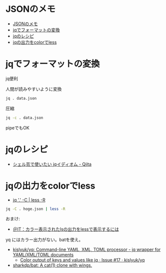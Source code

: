 # JSONのメモ

- [JSONのメモ](#jsonのメモ)
- [jqでフォーマットの変換](#jqでフォーマットの変換)
- [jqのレシピ](#jqのレシピ)
- [jqの出力をcolorでless](#jqの出力をcolorでless)

# jqでフォーマットの変換

jq便利

人間が読みやすいように変換
```sh
jq . data.json
```

圧縮
```sh
jq -c . data.json
```

pipeでもOK

# jqのレシピ

- [シェル芸で使いたい jqイディオム \- Qiita](https://qiita.com/nmrmsys/items/5b4a4bd2e3909db161b1)


# jqの出力をcolorでless

* [jq '\.' \-C \| less \-R](https://qiita.com/takyam/items/d9636000643f9c3ea3a0)

```sh
jq -C . hoge.json | less -R
```

おまけ:
* [＠IT：カラー表示されたlsの出力をlessで表示するには](https://atmarkit.itmedia.co.jp/flinux/rensai/linuxtips/357colorlsless.html)

yq にはカラー出力がない。batを使え。

* [kislyuk/yq: Command-line YAML, XML, TOML processor - jq wrapper for YAML/XML/TOML documents](https://github.com/kislyuk/yq)
  * [Color output of keys and values like jq · Issue \#17 · kislyuk/yq](https://github.com/kislyuk/yq/issues/17)
* [sharkdp/bat: A cat\(1\) clone with wings\.](https://github.com/sharkdp/bat)